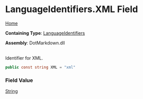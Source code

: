 # LanguageIdentifiers\.XML Field

[Home](../../../README.md)

**Containing Type**: [LanguageIdentifiers](../README.md)

**Assembly**: DotMarkdown\.dll

\
Identifier for XML\.

```csharp
public const string XML = "xml"
```

### Field Value

[String](https://docs.microsoft.com/en-us/dotnet/api/system.string)

